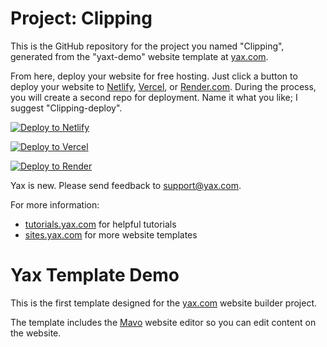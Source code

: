 # Project: Clipping

This is the GitHub repository for the project you named "Clipping", generated from the "yaxt-demo" website template at [yax.com](https://yax.com).

From here, deploy your website for free hosting. Just click a button to deploy your website to [Netlify](https://www.netlify.com/), [Vercel](https://vercel.com/), or [Render.com](https://render.com/). During the process, you will create a second repo for deployment. Name it what you like; I suggest "Clipping-deploy".

[![Deploy to Netlify](https://www.netlify.com/img/deploy/button.svg)](https://app.netlify.com/start/deploy?repository=https://github.com/theopaolo/Clipping)

[![Deploy to Vercel](https://vercel.com/button)](https://vercel.com/import/project?template=https://github.com/theopaolo/Clipping)

[![Deploy to Render](https://render.com/images/deploy-to-render-button.svg)](https://render.com/deploy)

Yax is new. Please send feedback to [support@yax.com](mailto:support@yax.com?subject=[GitHub]%20Clipping).

For more information:
- [tutorials.yax.com](https://tutorials.yax.com/) for helpful tutorials
- [sites.yax.com](https://sites.yax.com/) for more website templates


# Yax Template Demo

This is the first template designed for the [yax.com](https://yax.com/) website builder project.

The template includes the [Mavo](https://mavo.io/) website editor so you can edit content on the website.
